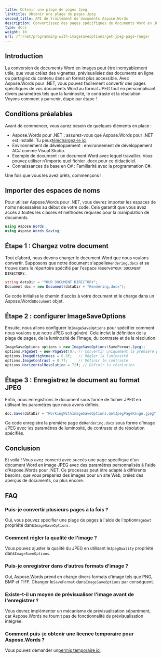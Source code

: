 ```yaml
---
title: Obtenir une plage de pages Jpeg
linktitle: Obtenir une plage de pages Jpeg
second_title: API de traitement de documents Aspose.Words
description: Convertissez des pages spécifiques de documents Word en JPEG avec des paramètres personnalisés à l'aide d'Aspose.Words pour .NET. Apprenez à régler la luminosité, le contraste et la résolution étape par étape.
type: docs
weight: 10
url: /fr/net/programming-with-imagesaveoptions/get-jpeg-page-range/
---
```

## Introduction

La conversion de documents Word en images peut être incroyablement utile, que vous créiez des vignettes, prévisualisiez des documents en ligne ou partagiez du contenu dans un format plus accessible. Avec Aspose.Words pour .NET, vous pouvez facilement convertir des pages spécifiques de vos documents Word au format JPEG tout en personnalisant divers paramètres tels que la luminosité, le contraste et la résolution. Voyons comment y parvenir, étape par étape !

## Conditions préalables

Avant de commencer, vous aurez besoin de quelques éléments en place :

-  Aspose.Words pour .NET : assurez-vous que Aspose.Words pour .NET est installé. Tu peux[téléchargez-le ici](https://releases.aspose.com/words/net/).
- Environnement de développement : environnement de développement AC# comme Visual Studio.
- Exemple de document : un document Word avec lequel travailler. Vous pouvez utiliser n'importe quel fichier .docx pour ce didacticiel.
- Connaissances de base en C# : Familiarité avec la programmation C#.

Une fois que vous les avez prêts, commençons !

## Importer des espaces de noms

Pour utiliser Aspose.Words pour .NET, vous devrez importer les espaces de noms nécessaires au début de votre code. Cela garantit que vous avez accès à toutes les classes et méthodes requises pour la manipulation de documents.

```csharp
using Aspose.Words;
using Aspose.Words.Saving;
```

## Étape 1 : Chargez votre document

Tout d’abord, nous devons charger le document Word que nous voulons convertir. Supposons que notre document s'appelle`Rendering.docx` et se trouve dans le répertoire spécifié par l'espace réservé`YOUR DOCUMENT DIRECTORY`.

```csharp
string dataDir = "YOUR DOCUMENT DIRECTORY";
Document doc = new Document(dataDir + "Rendering.docx");
```

 Ce code initialise le chemin d'accès à votre document et le charge dans un Aspose.Words`Document` objet.

## Étape 2 : configurer ImageSaveOptions

 Ensuite, nous allons configurer le`ImageSaveOptions` pour spécifier comment nous voulons que notre JPEG soit généré. Cela inclut la définition de la plage de pages, de la luminosité de l'image, du contraste et de la résolution.

```csharp
ImageSaveOptions options = new ImageSaveOptions(SaveFormat.Jpeg);
options.PageSet = new PageSet(0); // Convertir uniquement la première page
options.ImageBrightness = 0.3f;   // Régler la luminosité
options.ImageContrast = 0.7f;     // Définir le contraste
options.HorizontalResolution = 72f; // Définir la résolution
```

## Étape 3 : Enregistrez le document au format JPEG

Enfin, nous enregistrons le document sous forme de fichier JPEG en utilisant les paramètres que nous avons définis.

```csharp
doc.Save(dataDir + "WorkingWithImageSaveOptions.GetJpegPageRange.jpeg", options);
```

 Ce code enregistre la première page de`Rendering.docx` sous forme d’image JPEG avec les paramètres de luminosité, de contraste et de résolution spécifiés.

## Conclusion

Et voilà ! Vous avez converti avec succès une page spécifique d'un document Word en image JPEG avec des paramètres personnalisés à l'aide d'Aspose.Words pour .NET. Ce processus peut être adapté à différents besoins, que vous prépariez des images pour un site Web, créiez des aperçus de documents, ou plus encore.

## FAQ

### Puis-je convertir plusieurs pages à la fois ?
 Oui, vous pouvez spécifier une plage de pages à l'aide de l'option`PageSet` propriété dans`ImageSaveOptions`.

### Comment régler la qualité de l'image ?
 Vous pouvez ajuster la qualité du JPEG en utilisant le`JpegQuality` propriété dans`ImageSaveOptions`.

### Puis-je enregistrer dans d’autres formats d’image ?
 Oui, Aspose.Words prend en charge divers formats d'image tels que PNG, BMP et TIFF. Changer le`SaveFormat` dans`ImageSaveOptions` par conséquent.

### Existe-t-il un moyen de prévisualiser l'image avant de l'enregistrer ?
Vous devrez implémenter un mécanisme de prévisualisation séparément, car Aspose.Words ne fournit pas de fonctionnalité de prévisualisation intégrée.

### Comment puis-je obtenir une licence temporaire pour Aspose.Words ?
 Vous pouvez demander un[permis temporaire ici](https://purchase.aspose.com/temporary-license/).
